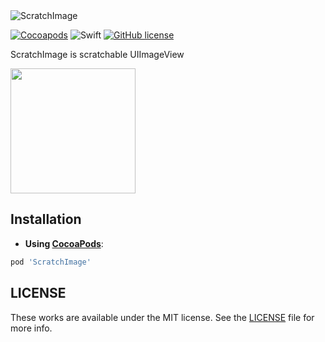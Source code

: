 <img alt="ScratchImage" src="https://user-images.githubusercontent.com/15151687/42455098-3ef39ce2-83cc-11e8-8523-2312d555e524.png" style="max-width: 100%">

[![Cocoapods](https://img.shields.io/cocoapods/v/ScratchImage.svg?style=flat)](https://cocoapods.org/pods/ScratchImage)
![Swift](https://img.shields.io/badge/Swift-4.1-orange.svg)
[![GitHub license](https://img.shields.io/badge/license-MIT-lightgrey.svg?style=flat)](https://raw.githubusercontent.com/k-lpmg/RealmWrapper/master/LICENSE)

ScratchImage is scratchable UIImageView

<div>
<img width="200" src="https://user-images.githubusercontent.com/15151687/40161385-9b31ed20-59eb-11e8-849a-47ace71710e6.png">
</div>

## Installation

- **Using [CocoaPods](https://cocoapods.org)**:

```ruby
pod 'ScratchImage'
```

## LICENSE

These works are available under the MIT license. See the [LICENSE][license] file
for more info.

[license]: LICENSE
